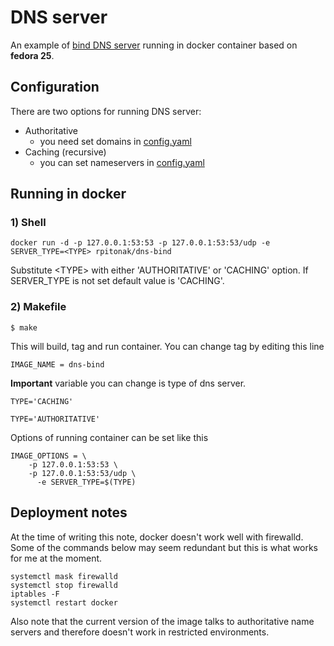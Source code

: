 # DNS server

An example of [bind DNS server](https://www.isc.org/downloads/bind/) running in docker container based on **fedora 25**.

## Configuration

There are two options for running DNS server:
 - Authoritative
    - you need set domains in [config.yaml](./files/authoritative-dns/config.yaml)
 - Caching (recursive)
    - you can set nameservers in [config.yaml](./files/caching-dns/config.yaml)

## Running in docker

### 1) Shell
```
docker run -d -p 127.0.0.1:53:53 -p 127.0.0.1:53:53/udp -e SERVER_TYPE=<TYPE> rpitonak/dns-bind
```
Substitute \<TYPE\> with either 'AUTHORITATIVE' or 'CACHING' option. If SERVER_TYPE is not set default value is 'CACHING'.
### 2) Makefile
```
$ make
```
This will build, tag and run container. You can change tag by editing this line
```
IMAGE_NAME = dns-bind
```
**Important** variable you can change is type of dns server.
```
TYPE='CACHING'
```
```
TYPE='AUTHORITATIVE'
```
Options of running container can be set like this
```
IMAGE_OPTIONS = \
    -p 127.0.0.1:53:53 \
    -p 127.0.0.1:53:53/udp \
	  -e SERVER_TYPE=$(TYPE)
```

## Deployment notes

At the time of writing this note, docker doesn't work well with firewalld.
Some of the commands below may seem redundant but this is what works for me
at the moment.

    systemctl mask firewalld
    systemctl stop firewalld
    iptables -F
    systemctl restart docker

Also note that the current version of the image talks to authoritative name
servers and therefore doesn't work in restricted environments.
